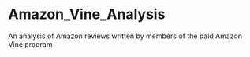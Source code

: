# Amazon_Vine_Analysis
An analysis of Amazon reviews written by members of the paid Amazon Vine program
